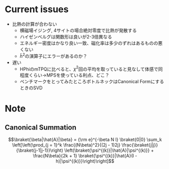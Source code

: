# Current issues
- 比熱の計算が合わない
  - 横磁場イジング, 4サイトの場合絶対零度で比熱が発散する
  - ハイゼンベルグは関数形は良いが2-3倍異なる
  - エネルギー密度はかなり良い一致、磁化率は多少のずれはあるものの悪くない
  - $\hat{h}^2$の演算子にエラーがあるのか？
- 遅い
  - HPhiのmTPQに比べると、$\chi^2$回の平均を取っていると見なして体感で同程度くらい→MPSを使っている利点、どこ？
  - ベンチマークをとってみたところボトルネックはCanonical FormにするときのSVD

# Note
## Canonical Summation
$$\braket{\beta|\hat{A}|\beta} = {\rm e}^{-\beta N l} \braket{0|0} \sum_k \left[\left(\prod_{j = 1}^k \frac{(N\beta)^2}{(2j - 1)2j} \frac{\braket{j|j}}{\braket{j-1|j-1}}\right) \left(\braket{\psi^{(k)}|\hat{A}|\psi^{(k)}} + \frac{N\beta}{2k + 1} \braket{\psi^{(k)}|\hat{A}(l - h)|\psi^{(k)}}\right)\right]$$